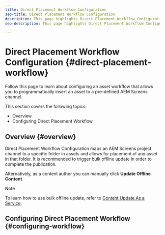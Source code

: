 ```yaml
---
title: Direct Placement Workflow Configuration 
seo-title: Direct Placement Workflow Configuration
description: This page highlights Direct Placement Workflow Configuration.
seo-description: This page highlights Direct Placement Workflow Configuration.

---
```


# Direct Placement Workflow Configuration {#direct-placement-workflow}

Follow this page to learn about configuring an asset workflow that allows you to programmatically insert an asset to a pre-defined AEM Screens channel.

This section covers the following topics:

* Overview
* Configuring Direct Placement Workflow

## Overview {#overview}

Direct Placement Workflow Configuration maps an AEM Screens project channel to a specific folder in assets and allows for placement of any asset in that folder. It is recommended to trigger bulk offline update in order to complete the publication.

Alternatively, as a content author you can manually click **Update Offline Content**.

>[!NOTE]
> To learn how to use bulk offline update, refer to [Content Update As a Service](/help/user-guide/content-update-as-a-service.md).

## Configuring Direct Placement Workflow {#configuring-workflow}


